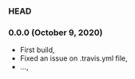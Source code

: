 ### HEAD

### 0.0.0 (October 9, 2020)

  * First build,
  * Fixed an issue on .travis.yml file,
  * ...,
